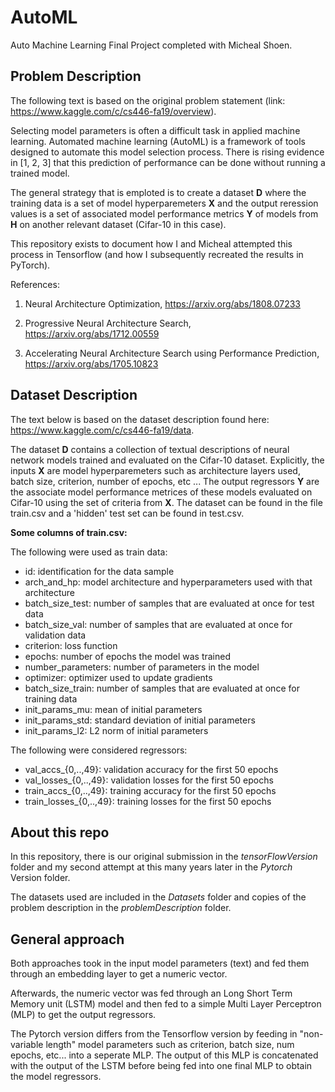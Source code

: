 # AutoML
Auto Machine Learning Final Project completed with Micheal Shoen.

## Problem Description
The following text is based on the original problem statement (link: https://www.kaggle.com/c/cs446-fa19/overview). 

Selecting model parameters is often a difficult task in applied machine learning. Automated machine learning (AutoML) is a framework of tools designed to automate this model selection process. There is rising evidence in \[1, 2, 3\] that this prediction of performance can be done without running a trained model. 

The general strategy that is emploted is to create a dataset **D** where the training data is a set of model hyperparemeters **X** and the output reression values is a set of associated model performance metrics **Y** of models from **H** on another relevant dataset (Cifar-10 in this case).

This repository exists to document how I and Micheal attempted this process in Tensorflow (and how I subsequently recreated the results in PyTorch).

References:

1. Neural Architecture Optimization, https://arxiv.org/abs/1808.07233

2. Progressive Neural Architecture Search, https://arxiv.org/abs/1712.00559

3. Accelerating Neural Architecture Search using Performance Prediction, https://arxiv.org/abs/1705.10823

## Dataset Description
The text below is based on the dataset description found here: https://www.kaggle.com/c/cs446-fa19/data. 

The dataset **D** contains a collection of textual descriptions of neural network models trained and evaluated on the Cifar-10 dataset. Explicitly, the inputs **X** are model hyperparemeters such as architecture layers used, batch size, criterion, number of epochs, etc ... The output regressors **Y** are the associate model performance metrices of these models evaluated on Cifar-10 using the set of criteria from **X**. The dataset can be found in the file train.csv and a 'hidden' test set can be found in test.csv. 

**Some columns of train.csv:**

The following were used as train data:
- id: identification for the data sample
- arch_and_hp: model architecture and hyperparameters used with that architecture
- batch_size_test: number of samples that are evaluated at once for test data
- batch_size_val: number of samples that are evaluated at once for validation data
- criterion:  loss function
- epochs: number of epochs the model was trained
- number_parameters: number of parameters in the model
- optimizer: optimizer used to update gradients
- batch_size_train: number of samples that are evaluated at once for training data
- init_params_mu: mean of initial parameters
- init_params_std: standard deviation of initial parameters
- init_params_l2: L2 norm of initial parameters

The following were considered regressors:
- val_accs_{0,..,49}: validation accuracy for the first 50 epochs
- val_losses_{0,..,49}: validation losses for the first 50 epochs
- train_accs_{0,..,49}: training accuracy for the first 50 epochs
- train_losses_{0,..,49}: training losses for the first 50 epochs

## About this repo 
In this repository, there is our original submission in the _tensorFlowVersion_ folder and my second attempt at this many years later in the _Pytorch_ Version folder. 

The datasets used are included in the _Datasets_ folder and copies of the problem description in the _problemDescription_ folder. 

## General approach
Both approaches took in the input model parameters (text) and fed them through an embedding layer to get a numeric vector. 

Afterwards, the numeric vector was fed through an Long Short Term Memory unit (LSTM) model and then fed to a simple Multi Layer Perceptron (MLP) to get the output regressors. 

The Pytorch version differs from the Tensorflow version by feeding in "non-variable length" model parameters such as criterion, batch size, num epochs, etc... into a seperate MLP. The output of this MLP is concatenated with the output of the LSTM before being fed into one final MLP to obtain the model regressors. 